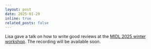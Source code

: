 ```yaml
---
layout: post
date: 2025-01-29
inline: true
related_posts: false
---
```


Lisa gave a talk on how to write good reviews at the [MIDL 2025 winter workshop](https://www.midl.io/winter-workshop-25). The recording will be available soon.
